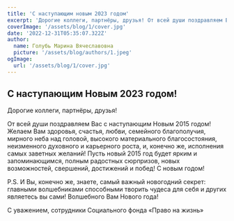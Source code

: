 ```yaml
---
title: 'С наступающим новым 2023 годом'
excerpt: 'Дорогие коллеги, партнёры, друзья! От всей души поздравляем Вас  с наступающим Новым 2023 годом! '
coverImage: '/assets/blog/1/cover.jpg'
date: '2022-12-31T05:35:07.322Z'
author:
  name: Голубь Марина Вячеславовна
  picture: '/assets/blog/authors/1.jpeg'
ogImage:
  url: '/assets/blog/1/cover.jpg'
---
```


## С наступающим Новым 2023 годом!

Дорогие коллеги, партнёры, друзья!

От всей души поздравляем Вас  с наступающим Новым 2015 годом! Желаем Вам здоровья, счастья, любви, семейного благополучия, мирного неба над головой, высокого материального благосостояния, неизменного  духовного и карьерного роста, и, конечно же, исполнения  самых заветных желаний! Пусть  новый  2015 год будет ярким и запоминающимся, полным  радостных сюрпризов, новых возможностей, свершений, достижений и побед!  С новым годом!

P.S. И Вы, конечно же, знаете, самый важный новогодний секрет: главными волшебниками способными творить чудеса для себя и других являетесь вы сами!  Волшебного Вам Нового года!

С уважением, сотрудники  Социального фонда «Право на жизнь»